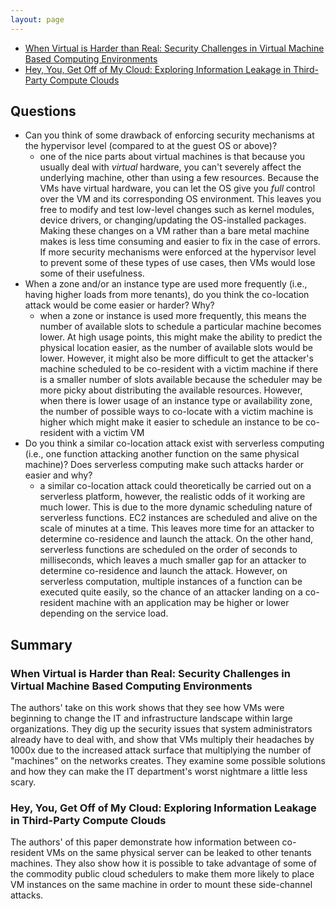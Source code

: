 ```yaml
---
layout: page
---
```


- [When Virtual is Harder than Real: Security Challenges in Virtual Machine Based Computing Environments](https://www.usenix.org/legacy/event/hotos05/final_papers/full_papers/garfinkel/garfinkel_old.pdf)
- [Hey, You, Get Off of My Cloud: Exploring Information Leakage in Third-Party Compute Clouds](https://cseweb.ucsd.edu//~savage/papers/CCS09.pdf)

## Questions

- Can you think of some drawback of enforcing security mechanisms at the hypervisor level (compared
  to at the guest OS or above)?
  - one of the nice parts about virtual machines is that because you usually deal with _virtual_
  hardware, you can't severely affect the underlying machine, other than using a few resources.
  Because the VMs have virtual hardware, you can let the OS give you _full_ control over the VM and
  its corresponding OS environment. This leaves you free to modify and test low-level changes such
  as kernel modules, device drivers, or changing/updating the OS-installed packages. Making these
  changes on a VM rather than a bare metal machine makes is less time consuming and easier to fix in
  the case of errors. If more security mechanisms were enforced at the hypervisor level to prevent
  some of these types of use cases, then VMs would lose some of their usefulness.
- When a zone and/or an instance type are used more frequently (i.e., having higher loads from more
  tenants), do you think the co-location attack would be come easier or harder? Why?
  - when a zone or instance is used more frequently, this means the number of available slots
  to schedule a particular machine becomes lower. At high usage points, this might make the ability
  to predict the physical location easier, as the number of available slots would be lower. However,
  it might also be more difficult to get the attacker's machine scheduled to be co-resident with
  a victim machine if there is a smaller number of slots available because the scheduler may be more picky
  about distributing the available resources. However, when there is lower usage of an instance
  type or availability zone, the number of possible ways to co-locate with a victim machine is higher
  which might make it easier to schedule an instance to be co-resident with a victim VM
- Do you think a similar co-location attack exist with serverless computing (i.e., one function
  attacking another function on the same physical machine)? Does serverless computing make such
  attacks harder or easier and why?
    - a similar co-location attack could theoretically be carried out on a serverless platform,
    however, the realistic odds of it working are much lower. This is due to the more dynamic
    scheduling nature of serverless functions. EC2 instances are scheduled and alive on the scale of
    minutes at a time. This leaves more time for an attacker to determine co-residence and launch
    the attack. On the other hand, serverless functions are scheduled on the order of seconds to
    milliseconds, which leaves a much smaller gap for an attacker to determine co-residence and
    launch the attack. However, on serverless computation, multiple instances of a function can be
    executed quite easily, so the chance of an attacker landing on a co-resident machine with an
    application may be higher or lower depending on the service load.

## Summary

### When Virtual is Harder than Real: Security Challenges in Virtual Machine Based Computing Environments

The authors' take on this work shows that they see how VMs were beginning to change the IT and
infrastructure landscape within large organizations. They dig up the security issues that system
administrators already have to deal with, and show that VMs multiply their headaches by 1000x due to
the increased attack surface that multiplying the number of "machines" on the networks creates. They
examine some possible solutions and how they can make the IT department's worst nightmare a little
less scary.


### Hey, You, Get Off of My Cloud: Exploring Information Leakage in Third-Party Compute Clouds

The authors' of this paper demonstrate how information between co-resident VMs on the same physical
server can be leaked to other tenants machines. They also show how it is possible to take advantage
of some of the commodity public cloud schedulers to make them more likely to place VM instances
on the same machine in order to mount these side-channel attacks.
